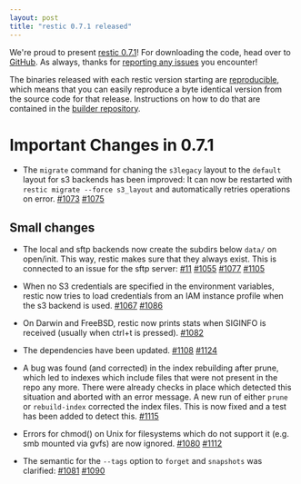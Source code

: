 ```yaml
---
layout: post
title: "restic 0.7.1 released"
---
```


We're proud to present [restic 0.7.1](https://github.com/restic/restic/releases/tag/v0.7.1)!
For downloading the code, head over to [GitHub](https://github.com/restic/restic/releases/tag/v0.7.1).
As always, thanks for [reporting any issues](https://github.com/restic/restic/issues/new) you encounter!

The binaries released with each restic version starting are [reproducible](https://reproducible-builds.org/), which means that you can easily reproduce a byte identical version from the source code for that release. Instructions on how to do that are contained in the [builder repository](https://github.com/restic/builder).

Important Changes in 0.7.1
==========================

 * The `migrate` command for chaning the `s3legacy` layout to the `default` layout for s3 backends has been improved: It can now be restarted with `restic migrate --force s3_layout` and automatically retries operations on error. [#1073](https://github.com/restic/restic/issues/1073) [#1075](https://github.com/restic/restic/pull/1075)

Small changes
-------------

 * The local and sftp backends now create the subdirs below `data/` on open/init. This way, restic makes sure that they always exist. This is connected to an issue for the sftp server: [#11](https://github.com/restic/rest-server/pull/11#issuecomment-309879710) [#1055](https://github.com/restic/restic/issues/1055) [#1077](https://github.com/restic/restic/pull/1077) [#1105](https://github.com/restic/restic/pull/1105)

 * When no S3 credentials are specified in the environment variables, restic now tries to load credentials from an IAM instance profile when the s3 backend is used. [#1067](https://github.com/restic/restic/issues/1067) [#1086](https://github.com/restic/restic/pull/1086)

 * On Darwin and FreeBSD, restic now prints stats when SIGINFO is received (usually when ctrl+t is pressed). [#1082](https://github.com/restic/restic/pull/1082)

 * The dependencies have been updated. [#1108](https://github.com/restic/restic/pull/1108) [#1124](https://github.com/restic/restic/pull/1124)

 * A bug was found (and corrected) in the index rebuilding after prune, which led to indexes which include files that were not present in the repo any more. There were already checks in place which detected this situation and aborted with an error message. A new run of either `prune` or `rebuild-index` corrected the index files. This is now fixed and a test has been added to detect this. [#1115](https://github.com/restic/restic/pull/1115)

 * Errors for chmod() on Unix for filesystems which do not support it (e.g. smb mounted via gvfs) are now ignored. [#1080](https://github.com/restic/restic/pull/1080) [#1112](https://github.com/restic/restic/pull/1112)

 * The semantic for the `--tags` option to `forget` and `snapshots` was clarified: [#1081](https://github.com/restic/restic/issues/1081) [#1090](https://github.com/restic/restic/pull/1090)
